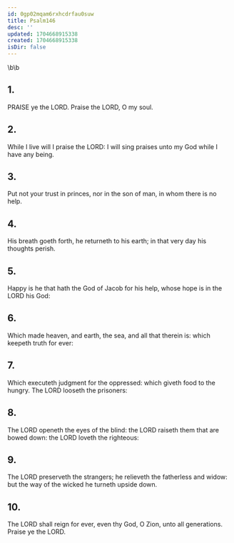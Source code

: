 ```yaml
---
id: 0gp02mqam6rxhcdrfau0suw
title: Psalm146
desc: ''
updated: 1704668915338
created: 1704668915338
isDir: false
---
```

\b\b
## 1.
PRAISE ye the LORD.  Praise the LORD, O my soul.
## 2.
While I live will I praise the LORD: I will sing praises unto my God while I have any being.
## 3.
Put not your trust in princes, nor in the son of man, in whom there is no help.
## 4.
His breath goeth forth, he returneth to his earth; in that very day his thoughts perish.
## 5.
Happy is he that hath the God of Jacob for his help, whose hope is in the LORD his God:
## 6.
Which made heaven, and earth, the sea, and all that therein is: which keepeth truth for ever:
## 7.
Which executeth judgment for the oppressed: which giveth food to the hungry.  The LORD looseth the prisoners:
## 8.
The LORD openeth the eyes of the blind: the LORD raiseth them that are bowed down: the LORD loveth the righteous:
## 9.
The LORD preserveth the strangers; he relieveth the fatherless and widow: but the way of the wicked he turneth upside down.
## 10.
The LORD shall reign for ever, even thy God, O Zion, unto all generations.  Praise ye the LORD.
